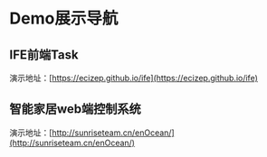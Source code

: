 # Demo展示导航

## IFE前端Task

演示地址：[https://ecizep.github.io/ife](https://ecizep.github.io/ife)

## 智能家居web端控制系统

演示地址：[http://sunriseteam.cn/enOcean/](http://sunriseteam.cn/enOcean/)
